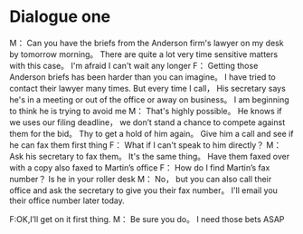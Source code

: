 # Dialogue one

M： Can you have the briefs from the Anderson firm's lawyer on my desk by tomorrow morning。 There are quite a lot
very time sensitive matters with this case。 I'm afraid I can't wait any longer
F： Getting those Anderson briefs has been harder than you can imagine。 I have tried to contact their lawyer many times.
But every time I call， His secretary says he's in a meeting or out of the office or away on business。 I am beginning to think
he is trying to avoid me
M： That's highly possible。 He knows if we uses our filing deadline， we don’t stand a chance to compete against them for
the bid。 Thy to get a hold of him again。 Give him a call and see if he can fax them first thing
F： What if I can't speak to him directly？
M： Ask his secretary to fax them。 It's the same thing。 Have them faxed over with a copy also faxed to Martin’s office
F： How do I find Martin’s fax number？ Is he in your roller desk
M： No， but you can also call their office and ask the secretary to give you their fax number。 I'll email you their office number later today.

F:OK,I’ll get on it first thing.
M： Be sure you do。 I need those bets ASAP